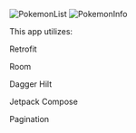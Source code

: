 ![PokemonList](https://github.com/DiogoGomes88216/Pokedex/assets/51420877/eee24ce1-5c87-4dc5-96b3-d59fe1080d71)
![PokemonInfo](https://github.com/DiogoGomes88216/Pokedex/assets/51420877/73391ecd-9957-4c12-93f5-fe37a0b1cfd2)


This app utilizes:

Retrofit

Room

Dagger Hilt

Jetpack Compose

Pagination
